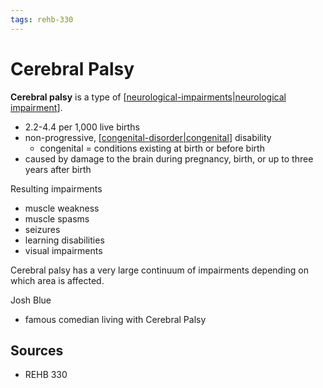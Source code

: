 ```yaml
---
tags: rehb-330
---
```


# Cerebral Palsy

**Cerebral palsy** is a type of [[neurological-impairments|neurological impairment]].

- 2.2-4.4 per 1,000 live births
- non-progressive, [[congenital-disorder|congenital]] disability
  - congenital = conditions existing at birth or before birth
- caused by damage to the brain during pregnancy, birth, or up to three years after birth

Resulting impairments

- muscle weakness
- muscle spasms
- seizures
- learning disabilities
- visual impairments

Cerebral palsy has a very large continuum of impairments depending on which area is affected.

Josh Blue

- famous comedian living with Cerebral Palsy

## Sources

- REHB 330

[//begin]: # "Autogenerated link references for markdown compatibility"
[neurological-impairments|neurological impairment]: neurological-impairments "Neurological impairments"
[congenital-disorder|congenital]: congenital-disorder "Congenital disorder"
[//end]: # "Autogenerated link references"
